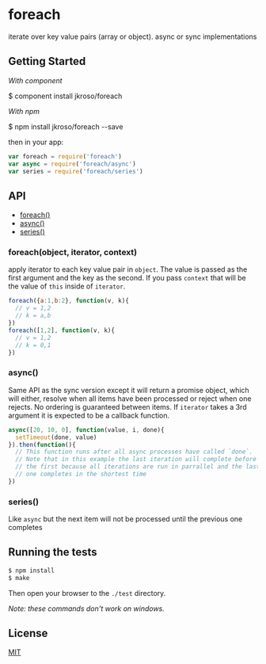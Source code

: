 
# foreach

  iterate over key value pairs (array or object). async or sync implementations

## Getting Started

_With component_  

  $ component install jkroso/foreach

_With npm_  

  $ npm install jkroso/foreach --save

then in your app:

```js
var foreach = require('foreach')
var async = require('foreach/async')
var series = require('foreach/series')
```

## API

- [foreach()](#foreach)
- [async()](#async)
- [series()](#series)

### foreach(object, iterator, context)

  apply iterator to each key value pair in `object`. The value is passed as the first argument and the key as the second. If you pass `context` that will be the value of `this` inside of `iterator`.

```js
foreach({a:1,b:2}, function(v, k){
  // v = 1,2
  // k = a,b
})
foreach([1,2], function(v, k){
  // v = 1,2
  // k = 0,1
})
```

### async()

  Same API as the sync version except it will return a promise object, which will either, resolve when all items have been processed or reject when one rejects. No ordering is guaranteed between items. If `iterator` takes a 3rd argument it is expected to be a callback function.

```js
async([20, 10, 0], function(value, i, done){
  setTimeout(done, value)
}).then(function(){
  // This function runs after all async processes have called `done`.
  // Note that in this example the last iteration will complete before
  // the first because all iterations are run in parrallel and the last 
  // one completes in the shortest time
})
```

### series()

  Like `async` but the next item will not be processed until the previous one completes

## Running the tests

```bash
$ npm install
$ make
```
Then open your browser to the `./test` directory.

_Note: these commands don't work on windows._ 

## License 

[MIT](License)